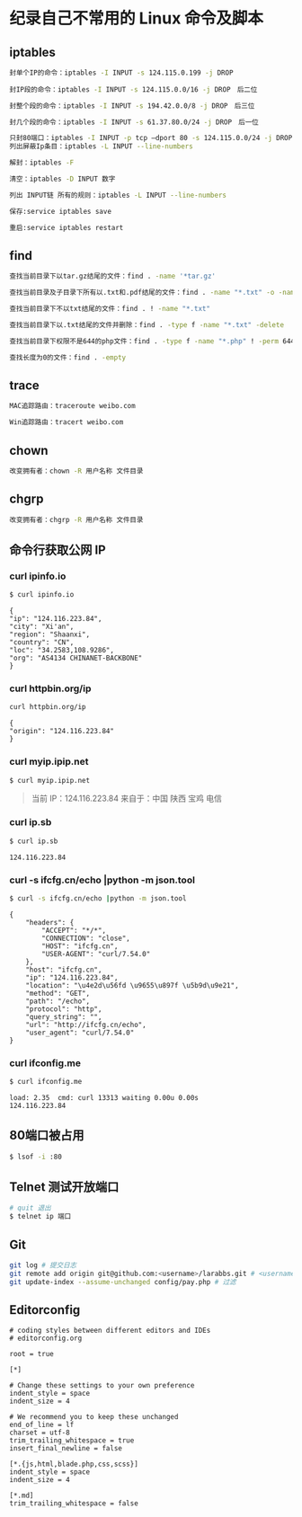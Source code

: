 # 纪录自己不常用的 Linux 命令及脚本

## iptables 

```bash
封单个IP的命令：iptables -I INPUT -s 124.115.0.199 -j DROP
　
封IP段的命令：iptables -I INPUT -s 124.115.0.0/16 -j DROP　后二位

封整个段的命令：iptables -I INPUT -s 194.42.0.0/8 -j DROP　后三位

封几个段的命令：iptables -I INPUT -s 61.37.80.0/24 -j DROP　后一位

只封80端口：iptables -I INPUT -p tcp –dport 80 -s 124.115.0.0/24 -j DROP
列出屏蔽Ip条目：iptables -L INPUT --line-numbers

解封：iptables -F

清空：iptables -D INPUT 数字

列出 INPUT链 所有的规则：iptables -L INPUT --line-numbers

保存:service iptables save

重启:service iptables restart
```

## find
```bash
查找当前目录下以tar.gz结尾的文件：find . -name '*tar.gz'

查找当前目录及子目录下所有以.txt和.pdf结尾的文件：find . -name "*.txt" -o -name "*.pdf"

查找当前目录下不以txt结尾的文件：find . ! -name "*.txt"

查找当前目录下以.txt结尾的文件并删除：find . -type f -name "*.txt" -delete

查找当前目录下权限不是644的php文件：find . -type f -name "*.php" ! -perm 644

查找长度为0的文件：find . -empty
```

## trace
```bash
MAC追踪路由：traceroute weibo.com

Win追踪路由：tracert weibo.com
```

## chown
```bash
改变拥有者：chown -R 用户名称 文件目录
```

## chgrp
```bash
改变拥有者：chgrp -R 用户名称 文件目录
```

## 命令行获取公网 IP

### curl ipinfo.io
```bash
$ curl ipinfo.io
```
    {
    "ip": "124.116.223.84",
    "city": "Xi'an",
    "region": "Shaanxi",
    "country": "CN",
    "loc": "34.2583,108.9286",
    "org": "AS4134 CHINANET-BACKBONE"
    }

### curl httpbin.org/ip
```bash
curl httpbin.org/ip
```

    {
    "origin": "124.116.223.84"
    }

### curl myip.ipip.net
```bash
$ curl myip.ipip.net
```
> 当前 IP：124.116.223.84  来自于：中国 陕西 宝鸡  电信

### curl ip.sb
```bash
$ curl ip.sb
```
    124.116.223.84

### curl -s ifcfg.cn/echo |python -m json.tool
```bash
$ curl -s ifcfg.cn/echo |python -m json.tool
```
    {
        "headers": {
            "ACCEPT": "*/*",
            "CONNECTION": "close",
            "HOST": "ifcfg.cn",
            "USER-AGENT": "curl/7.54.0"
        },
        "host": "ifcfg.cn",
        "ip": "124.116.223.84",
        "location": "\u4e2d\u56fd \u9655\u897f \u5b9d\u9e21",
        "method": "GET",
        "path": "/echo",
        "protocol": "http",
        "query_string": "",
        "url": "http://ifcfg.cn/echo",
        "user_agent": "curl/7.54.0"
    }

### curl ifconfig.me
```bash
$ curl ifconfig.me
```

    load: 2.35  cmd: curl 13313 waiting 0.00u 0.00s
    124.116.223.84

## 80端口被占用
```bash
$ lsof -i :80
```

## Telnet 测试开放端口
```bash
# quit 退出
$ telnet ip 端口
```

## Git
```bash
git log # 提交日志
git remote add origin git@github.com:<username>/larabbs.git # <username> 用户名称
git update-index --assume-unchanged config/pay.php # 过滤
```

## Editorconfig
```code
# coding styles between different editors and IDEs
# editorconfig.org

root = true

[*]

# Change these settings to your own preference
indent_style = space
indent_size = 4

# We recommend you to keep these unchanged
end_of_line = lf
charset = utf-8
trim_trailing_whitespace = true
insert_final_newline = false

[*.{js,html,blade.php,css,scss}]
indent_style = space
indent_size = 4

[*.md]
trim_trailing_whitespace = false
```